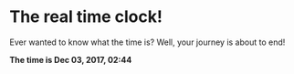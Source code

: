 # The real time clock!

Ever wanted to know what the time is? Well, your journey is about to end!

**The time is Dec 03, 2017, 02:44**